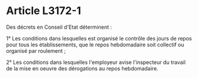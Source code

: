 # Article L3172-1

Des décrets en Conseil d'Etat déterminent :

1° Les conditions dans lesquelles est organisé le contrôle des jours de repos pour tous les établissements, que le repos hebdomadaire soit collectif ou organisé par roulement ;

2° Les conditions dans lesquelles l'employeur avise l'inspecteur du travail de la mise en oeuvre des dérogations au repos hebdomadaire.